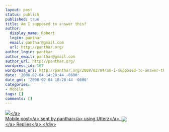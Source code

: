 ```yaml
---
layout: post
status: publish
published: true
title: Am I supposed to answer this?
author:
  display_name: Robert
  login: panthar
  email: panthar@gmail.com
  url: http://panthar.org/
author_login: panthar
author_email: panthar@gmail.com
author_url: http://panthar.org/
wordpress_id: 167
wordpress_url: http://panthar.org/2008/02/04/am-i-supposed-to-answer-this/
date: '2008-02-04 14:28:44 -0600'
date_gmt: '2008-02-04 18:28:44 -0600'
categories:
- Mobile
tags: []
comments: []
---
```

<div class="utterz-entry"><a target="_new" href="http:&#47;&#47;www.utterz.com&#47;~u-NTAyNTkwMg&#47;utt.php"><img border="0" src="http:&#47;&#47;www.utterz.com&#47;imgs&#47;i&#47;ea&#47;ea0da0159c93110e418f3d364dfe96c3.jpg" &#47;><&#47;a><br &#47;><a target="_new" href="http:&#47;&#47;www.utterz.com&#47;~u-NTAyNTkwMg&#47;utt.php">Mobile post<&#47;a> sent by <a target="_new" href="http:&#47;&#47;www.utterz.com&#47;~h-panthar&#47;list.php">panthar<&#47;a> using <a target="_new" href="http:&#47;&#47;www.utterz.com">Utterz<&#47;a>.&nbsp;<a target="_new" href="http:&#47;&#47;www.utterz.com&#47;~u-NTAyNTkwMg&#47;utt.php"><img border="0" style="vertical-align: middle; border: none; padding: 0px;" src="http:&#47;&#47;www.utterz.com&#47;~u-NTAyNTkwMg&#47;reply_count.php" &#47;><&#47;a>&nbsp;<a target="_new" href="http:&#47;&#47;www.utterz.com&#47;~u-NTAyNTkwMg&#47;utt.php">Replies<&#47;a>.<&#47;div></p>
